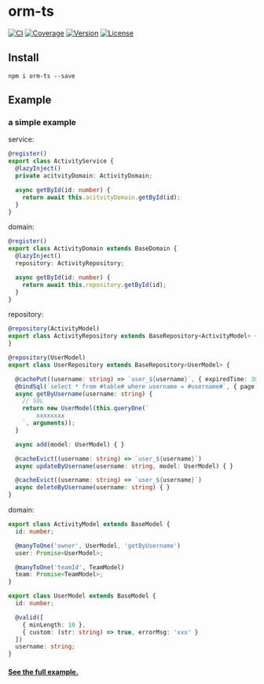 # orm-ts

[![CI](https://img.shields.io/travis/zhang740/orm-ts.svg?style=flat-square)](https://travis-ci.org/zhang740/orm-ts)
[![Coverage](https://img.shields.io/coveralls/zhang740/orm-ts.svg?style=flat-square)](https://coveralls.io/github/zhang740/orm-ts)
[![Version](https://img.shields.io/npm/v/orm-ts.svg?style=flat-square)](https://www.npmjs.com/package/orm-ts)
[![License](https://img.shields.io/npm/l/orm-ts.svg?style=flat-square)](https://github.com/zhang740/orm-ts/blob/master/LICENSE)


## Install
```shell
npm i orm-ts --save
```

## Example

### a simple example
service:
```ts
@register()
export class ActivityService {
  @lazyInject()
  private acitvityDomain: ActivityDomain;

  async getById(id: number) {
    return await this.acitvityDomain.getById(id);
  }
}
```

domain:
```ts
@register()
export class ActivityDomain extends BaseDomain {
  @lazyInject()
  repository: ActivityRepository;

  async getById(id: number) {
    return await this.repository.getById(id);
  }
}
```

repository:
```ts
@repository(ActivityModel)
export class ActivityRepository extends BaseRepository<ActivityModel> {
}

@repository(UserModel)
export class UserRepository extends BaseRepository<UserModel> {

  @cachePut((username: string) => `user_${username}`, { expiredTime: 30 * 60 })
  @bindSql(`select * from #table# where username = #username#`, { page: false })
  async getByUsername(username: string) {
    // SQL
    return new UserModel(this.queryOne(`
        xxxxxxxx
    `, arguments));
  }

  async add(model: UserModel) { }

  @cacheEvict((username: string) => `user_${username}`)
  async updateByUsername(username: string, model: UserModel) { }

  @cacheEvict((username: string) => `user_${username}`)
  async deleteByUsername(username: string) { }
}
```

domain:
```ts
export class ActivityModel extends BaseModel {
  id: number;

  @manyToOne('owner', UserModel, 'getByUsername')
  user: Promise<UserModel>;

  @manyToOne('teamId', TeamModel)
  team: Promise<TeamModel>;
}

export class UserModel extends BaseModel {
  id: number;

  @valid([
    { minLength: 10 },
    { custom: (str: string) => true, errorMsg: 'xxx' }
  ])
  username: string;
}
```


#### [See the full example.](https://github.com/zhang740/orm-ts/tree/master/example)
